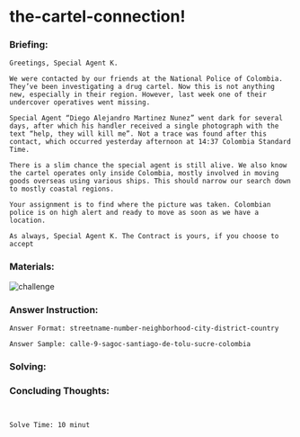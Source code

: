 # the-cartel-connection!

### Briefing:

```
Greetings, Special Agent K.

We were contacted by our friends at the National Police of Colombia. They’ve been investigating a drug cartel. Now this is not anything new, especially in their region. However, last week one of their undercover operatives went missing.

Special Agent “Diego Alejandro Martinez Nunez” went dark for several days, after which his handler received a single photograph with the text “help, they will kill me”. Not a trace was found after this contact, which occurred yesterday afternoon at 14:37 Colombia Standard Time.

There is a slim chance the special agent is still alive. We also know the cartel operates only inside Colombia, mostly involved in moving goods overseas using various ships. This should narrow our search down to mostly coastal regions.

Your assignment is to find where the picture was taken. Colombian police is on high alert and ready to move as soon as we have a location.

As always, Special Agent K. The Contract is yours, if you choose to accept

```

### Materials:

![challenge](https://github.com/user-attachments/assets/3f34748c-6018-47ce-b814-8a0c6ba4cbef)


### Answer Instruction:

```
Answer Format: streetname-number-neighborhood-city-district-country

Answer Sample: calle-9-sagoc-santiago-de-tolu-sucre-colombia
```

### Solving:



   
### Concluding Thoughts:

``` 


Solve Time: 10 minut
